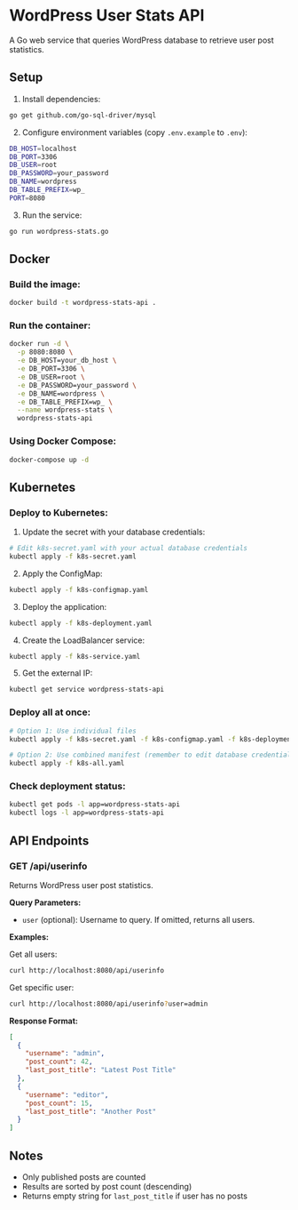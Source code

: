 # WordPress User Stats API

A Go web service that queries WordPress database to retrieve user post statistics.

## Setup

1. Install dependencies:
```bash
go get github.com/go-sql-driver/mysql
```

2. Configure environment variables (copy `.env.example` to `.env`):
```bash
DB_HOST=localhost
DB_PORT=3306
DB_USER=root
DB_PASSWORD=your_password
DB_NAME=wordpress
DB_TABLE_PREFIX=wp_
PORT=8080
```

3. Run the service:
```bash
go run wordpress-stats.go
```

## Docker

### Build the image:
```bash
docker build -t wordpress-stats-api .
```

### Run the container:
```bash
docker run -d \
  -p 8080:8080 \
  -e DB_HOST=your_db_host \
  -e DB_PORT=3306 \
  -e DB_USER=root \
  -e DB_PASSWORD=your_password \
  -e DB_NAME=wordpress \
  -e DB_TABLE_PREFIX=wp_ \
  --name wordpress-stats \
  wordpress-stats-api
```

### Using Docker Compose:
```bash
docker-compose up -d
```

## Kubernetes

### Deploy to Kubernetes:

1. Update the secret with your database credentials:
```bash
# Edit k8s-secret.yaml with your actual database credentials
kubectl apply -f k8s-secret.yaml
```

2. Apply the ConfigMap:
```bash
kubectl apply -f k8s-configmap.yaml
```

3. Deploy the application:
```bash
kubectl apply -f k8s-deployment.yaml
```

4. Create the LoadBalancer service:
```bash
kubectl apply -f k8s-service.yaml
```

5. Get the external IP:
```bash
kubectl get service wordpress-stats-api
```

### Deploy all at once:
```bash
# Option 1: Use individual files
kubectl apply -f k8s-secret.yaml -f k8s-configmap.yaml -f k8s-deployment.yaml -f k8s-service.yaml

# Option 2: Use combined manifest (remember to edit database credentials first!)
kubectl apply -f k8s-all.yaml
```

### Check deployment status:
```bash
kubectl get pods -l app=wordpress-stats-api
kubectl logs -l app=wordpress-stats-api
```

## API Endpoints

### GET /api/userinfo

Returns WordPress user post statistics.

**Query Parameters:**
- `user` (optional): Username to query. If omitted, returns all users.

**Examples:**

Get all users:
```bash
curl http://localhost:8080/api/userinfo
```

Get specific user:
```bash
curl http://localhost:8080/api/userinfo?user=admin
```

**Response Format:**
```json
[
  {
    "username": "admin",
    "post_count": 42,
    "last_post_title": "Latest Post Title"
  },
  {
    "username": "editor",
    "post_count": 15,
    "last_post_title": "Another Post"
  }
]
```

## Notes

- Only published posts are counted
- Results are sorted by post count (descending)
- Returns empty string for `last_post_title` if user has no posts
